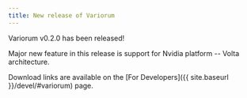 ```yaml
---
title: New release of Variorum
---
```


Variorum v0.2.0 has been released!

Major new feature in this release is support for Nvidia platform -- Volta
architecture.

Download links are available on the [For Developers]({{ site.baseurl
}}/devel/#variorum) page.
